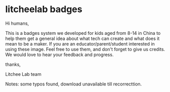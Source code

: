# litcheelab badges

Hi humans,

This is a badges system we developed for kids aged from 8-14 in China to help them get a general idea about what tech can create and what does it mean to be a maker. If you are an educator/parent/student interested in using these image. Feel free to use them, and don't forget to give us credits. We would love to hear your feedback and progress.

thanks,


Litchee Lab team


Notes: some typos found, download unavailable till recorrecttion.
